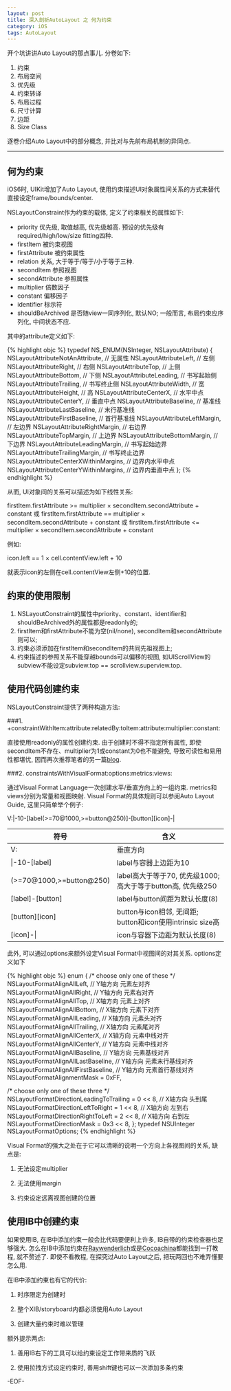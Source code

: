 ```yaml
---
layout: post
title: 深入剖析AutoLayout 之 何为约束
category: iOS
tags: AutoLayout
---
```


开个坑讲讲Auto Layout的那点事儿. 分卷如下:

  1. 约束
  2. 布局空间
  3. 优先级
  4. 约束转译
  5. 布局过程
  6. 尺寸计算
  7. 边距
  8. Size Class

逐卷介绍Auto Layout中的部分概念, 并比对与先前布局机制的异同点.

- - - 

## 何为约束

iOS6时, UIKit增加了Auto Layout, 使用约束描述UI对象属性间关系的方式来替代直接设定frame/bounds/center. 

NSLayoutConstraint作为约束的载体, 定义了约束相关的属性如下:

  - priority        优先级, 取值越高, 优先级越高. 预设的优先级有required/high/low/size fitting四种.
  - firstItem       被约束视图
  - firstAttribute  被约束属性 
  - relation        关系, 大于等于/等于/小于等于三种.
  - secondItem      参照视图
  - secondAttribute 参照属性
  - multiplier      倍数因子
  - constant        偏移因子
  - identifier      标示符
  - shouldBeArchived  是否随view一同序列化, 默认NO; 一般而言, 布局约束应序列化, 中间状态不应.

其中的attribute定义如下:

{% highlight objc %}
typedef NS_ENUM(NSInteger, NSLayoutAttribute) {
  NSLayoutAttributeNotAnAttribute,    // 无属性
    NSLayoutAttributeLeft,            // 左侧
    NSLayoutAttributeRight,           // 右侧
    NSLayoutAttributeTop,             // 上侧 
    NSLayoutAttributeBottom,          // 下侧
    NSLayoutAttributeLeading,         // 书写起始侧
    NSLayoutAttributeTrailing,        // 书写终止侧
    NSLayoutAttributeWidth,           // 宽
    NSLayoutAttributeHeight,          // 高
    NSLayoutAttributeCenterX,         // 水平中点
    NSLayoutAttributeCenterY,         // 垂直中点
    NSLayoutAttributeBaseline,        // 基准线
    NSLayoutAttributeLastBaseline,    // 末行基准线
    NSLayoutAttributeFirstBaseline,   // 首行基准线
    NSLayoutAttributeLeftMargin,      // 左边界
    NSLayoutAttributeRightMargin,     // 右边界
    NSLayoutAttributeTopMargin,       // 上边界
    NSLayoutAttributeBottomMargin,    // 下边界
    NSLayoutAttributeLeadingMargin,   // 书写起始边界
    NSLayoutAttributeTrailingMargin,  // 书写终止边界
    NSLayoutAttributeCenterXWithinMargins,  // 边界内水平中点
    NSLayoutAttributeCenterYWithinMargins,  // 边界内垂直中点
};
{% endhighlight %}

从而, UI对象间的关系可以描述为如下线性关系:

  firstItem.firstAttribute >= multiplier × secondItem.secondAttribute + constant
  或
  firstItem.firstAttribute == multiplier × secondItem.secondAttribute + constant
  或
  firstItem.firstAttribute <= multiplier × secondItem.secondAttribute + constant

例如:

  icon.left == 1 × cell.contentView.left + 10

就表示icon的左侧在cell.contentView左侧+10的位置.

## 约束的使用限制

  1. NSLayoutConstraint的属性中priority、constant、identifier和shouldBeArchived外的属性都是readonly的;
  2. firstItem和firstAttribute不能为空(nil/none), secondItem和secondAttribute则可以;
  3. 约束必须添加在firstItem和secondItem的共同先祖视图上;
  4. 约束描述的参照关系不能穿越bounds可以偏移的视图, 如UIScrollView的subview不能设定subview.top == scrollview.superview.top.

## 使用代码创建约束

NSLayoutConstraint提供了两种构造方法:

###1. +constraintWithItem:attribute:relatedBy:toItem:attribute:multiplier:constant:

直接使用readonly的属性创建约束. 由于创建时不得不指定所有属性, 即使secondItem不存在、multiplier为1或constant为0也不能避免, 导致可读性和易用性都堪忧, 因而再次推荐笔者的另一篇[blog](ios/2015/01/09/constraint_builder/).

###2. constraintsWithVisualFormat:options:metrics:views:

通过Visual Format Language一次创建水平/垂直方向上的一组约束. metrics和views分别为常量和视图映射. Visual Format的具体规则可以参阅Auto Layout Guide, 这里只简单举个例子:

V:\|-10-\[label(>=70@1000,>=button@250)\]-\[button\]\[icon\]-\|

符号 | 含义
------------------------|---------------------------------------------------------
V:                      | 垂直方向
\|-10-\[label\]         | label与容器上边距为10
(>=70@1000,>=button@250)| label高大于等于70, 优先级1000; 高大于等于button高, 优先级250
\[label\]-\[button\]    | label与button间距为默认长度(8)
\[button\]\[icon\]      | button与icon相邻, 无间距; button和icon使用intrinsic size高
\[icon\]-\|             | icon与容器下边距为默认长度(8)


此外, 可以通过options来额外设定Visual Format中视图间的对其关系. options定义如下

{% highlight objc %}
enum {
   /* choose only one of these */
   NSLayoutFormatAlignAllLeft,          // Y轴方向 元素左对齐
   NSLayoutFormatAlignAllRight,         // Y轴方向 元素右对齐
   NSLayoutFormatAlignAllTop,           // X轴方向 元素上对齐
   NSLayoutFormatAlignAllBottom,        // X轴方向 元素下对齐
   NSLayoutFormatAlignAllLeading,       // X轴方向 元素头对齐
   NSLayoutFormatAlignAllTrailing,      // X轴方向 元素尾对齐
   NSLayoutFormatAlignAllCenterX,       // X轴方向 元素中线对齐
   NSLayoutFormatAlignAllCenterY,       // Y轴方向 元素中线对齐
   NSLayoutFormatAlignAllBaseline,      // Y轴方向 元素基线对齐
   NSLayoutFormatAlignAllLastBaseline,  // Y轴方向 元素末行基线对齐
   NSLayoutFormatAlignAllFirstBaseline, // Y轴方向 元素首行基线对齐
   NSLayoutFormatAlignmentMask = 0xFF,

   /* choose only one of these three */
   NSLayoutFormatDirectionLeadingToTrailing = 0 << 8, // X轴方向 头到尾
   NSLayoutFormatDirectionLeftToRight = 1 << 8,       // X轴方向 左到右
   NSLayoutFormatDirectionRightToLeft = 2 << 8,       // X轴方向 右到左
   NSLayoutFormatDirectionMask = 0x3 << 8,
};
typedef NSUInteger NSLayoutFormatOptions;
{% endhighlight %}

Visual Format的强大之处在于它可以清晰的说明一个方向上各视图间的关系, 缺点是:

1. 无法设定multiplier 

2. 无法使用margin 

3. 约束设定远离视图创建的位置

## 使用IB中创建约束

如果使用IB, 在IB中添加约束一般会比代码要便利上许多, IB自带的约束检查器也足够强大. 怎么在IB中添加约束在[Raywenderlich](http://www.raywenderlich.com/)或是[Cocoachina](http://www.cocoachina.com/)都能找到一打教程, 就不赘述了. 即使不看教程, 在探究过Auto Layout之后, 把玩两回也不难弄懂要怎么用.

在IB中添加约束也有它的代价: 

1. 时序限定为创建时 

2. 整个XIB/storyboard内都必须使用Auto Layout 

3. 创建大量约束时难以管理

额外提示两点: 

1. 善用IB右下的工具可以给约束设定工作带来质的飞跃

2. 使用拉拽方式设定约束时, 善用shift键也可以一次添加多条约束

-EOF-
